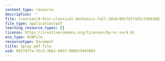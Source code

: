 ```yaml
---
content_type: resource
description: ''
file: /courses/8-01sc-classical-mechanics-fall-2016/6817d77a55c33bb16022806015443863_KmGPMec8-iU.pdf
file_type: application/pdf
learning_resource_types: []
license: https://creativecommons.org/licenses/by-nc-sa/4.0/
ocw_type: OCWFile
resourcetype: Document
title: 3play pdf file
uid: 6817d77a-55c3-3bb1-6022-806015443863
---
```

